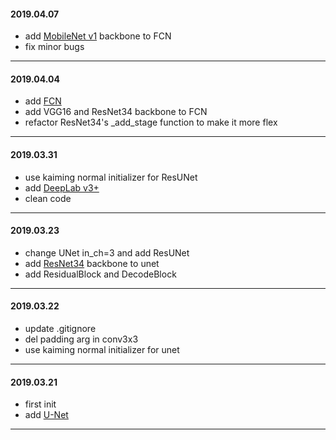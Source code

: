 #### 2019.04.07

* add [MobileNet v1](https://arxiv.org/abs/1704.04861) backbone to FCN
* fix minor bugs

---

#### 2019.04.04

* add [FCN](https://arxiv.org/abs/1411.4038)
* add VGG16 and ResNet34 backbone to FCN
* refactor ResNet34's _add_stage function to make it more flex

---

#### 2019.03.31

* use kaiming normal initializer for ResUNet
* add [DeepLab v3+](https://arxiv.org/abs/1802.02611)
* clean code

---

#### 2019.03.23

* change UNet in_ch=3 and add ResUNet
* add [ResNet34](https://arxiv.org/abs/1512.03385) backbone to unet
* add ResidualBlock and DecodeBlock

---

#### 2019.03.22

* update .gitignore
* del padding arg in conv3x3
* use kaiming normal initializer for unet

---

#### 2019.03.21

* first init
* add [U-Net](https://arxiv.org/abs/1505.04597)

---